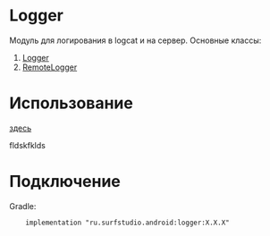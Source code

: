 # Logger
Модуль для логирования в logcat и на сервер.
Основные классы:
 1. [Logger](src/main/java/ru/surfstudio/android/logger/Logger.kt)
 1. [RemoteLogger](src/main/java/ru/surfstudio/android/logger/RemoteLogger.kt)

# Использование
[здесь](docs/usage.md)

fldskfklds
# Подключение
Gradle:
```
    implementation "ru.surfstudio.android:logger:X.X.X"
```
